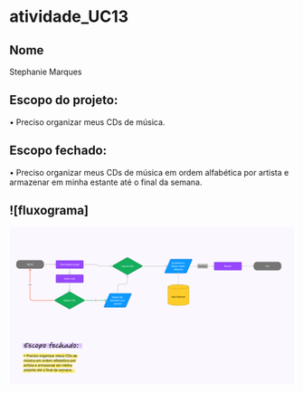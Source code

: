 # atividade_UC13

## Nome
Stephanie Marques

## Escopo do projeto:
• Preciso organizar meus CDs de música.

## Escopo fechado:
• Preciso organizar meus CDs de música em ordem alfabética por artista e armazenar em minha estante até o final da semana.

## ![fluxograma] 
![Alt text](IMG/Fluxo.PNG)
         